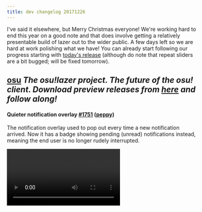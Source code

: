 ```yaml
---
title: dev changelog 20171226
---
```


I've said it elsewhere, but Merry Christmas everyone! We're working hard to end this year on a good note and that does involve getting a relatively presentable build of lazer out to the wider public. A few days left so we are hard at work polishing what we have! You can already start following our progress starting with [today's release](https://github.com/ppy/osu/releases) (although do note that repeat sliders are a bit bugged; will be fixed tomorrow).

## [osu](https://github.com/ppy/osu) *The osu!lazer project. The future of the osu! client. Download preview releases from [here](https://github.com/ppy/osu/releases) and follow along!*

#### Quieter notification overlay [\#1751](https://github.com/ppy/osu/pull/1751) ([peppy](https://github.com/peppy))

The notification overlay used to pop out every time a new notification arrived. Now it has a badge showing pending (unread) notifications instead, meaning the end user is no longer rudely interrupted.

<video src="//puu.sh/zPnnF/bf8ed2c92d.mp4" controls />

#### Add a dialog offering to import beatmaps from stable [\#1749](https://github.com/ppy/osu/pull/1749) ([peppy](https://github.com/peppy))

A lot of people couldn't seem to find the button in settings to import their beatmaps, so I went one step further to make importing your existing library more accessible. This dialog will appear at song select if you have no beatmaps loaded (and an osu-stable installation is found on your PC).

<video src="//puu.sh/zPnR1/8487269c0f.mp4" controls />

#### Let NotificationOverlay move the background [\#1735](https://github.com/ppy/osu/pull/1735) ([Aergwyn](https://github.com/Aergwyn))

Until now, only the settings overlay has been able to push the background game content behind it. This always felt awkward, but will no more! Both overlays are now equal in their pushing abilities.

<video src="//puu.sh/zPnRs/619395e579.mp4" controls />

### Other Changes

- Yet another rework of sound handling in taiko [\#1733](https://github.com/ppy/osu/pull/1733) ([smoogipoo](https://github.com/smoogipoo))
- Fix notification read lamp and notification count [\#1759](https://github.com/ppy/osu/pull/1759) ([peppy](https://github.com/peppy))
- Trigger null-selection in SongSelect when the last beatmap is hidden [\#1753](https://github.com/ppy/osu/pull/1753) ([FreezyLemon](https://github.com/FreezyLemon))
- Fix null reference in release builds [\#1752](https://github.com/ppy/osu/pull/1752) ([peppy](https://github.com/peppy))
- Fix many instances of non-osu-prefixed text classes being used [\#1750](https://github.com/ppy/osu/pull/1750) ([peppy](https://github.com/peppy))
- Add word wrapping support for popup dialog text [\#1748](https://github.com/ppy/osu/pull/1748) ([peppy](https://github.com/peppy))
- Fix supporter icon appearing incorrectly in user profile header [\#1747](https://github.com/ppy/osu/pull/1747) ([Aergwyn](https://github.com/Aergwyn))
- Add special logic to song select to avoid obvious clipping when notifications are displayed [\#1742](https://github.com/ppy/osu/pull/1742) ([peppy](https://github.com/peppy))
- Hide unnecessary lines on empty BeatmapInfoWedge [\#1720](https://github.com/ppy/osu/pull/1720) ([Aergwyn](https://github.com/Aergwyn))

## [osu-framework](https://github.com/ppy/osu-framework) *The game framework behind osu!lazer. Written from scratch with osu! in mind, but very extensible.*

Nothing really note-worthy in framework this time, but some good solid changes as follow:

#### Add keyboard controls to TestBrowser [\#1287](https://github.com/ppy/osu-framework/pull/1287) ([peppy](https://github.com/peppy))

You can now use Ctrl-F to search for a specific visual test, Ctrl-H to hide the test listing and Ctrl+R to re-run tests. The little things matter!

### Other Changes

- Log exception content as Important rather than error [\#1288](https://github.com/ppy/osu-framework/pull/1288) ([peppy](https://github.com/peppy))
- Immediately unbind all bindings to OnLoadComplete after load is complete [\#1285](https://github.com/ppy/osu-framework/pull/1285) ([peppy](https://github.com/peppy))
- Add NUnit Itemgroup to csproj [\#1282](https://github.com/ppy/osu-framework/pull/1282) ([Aergwyn](https://github.com/Aergwyn))
- Fix dynamic compilation not working when protected internals are overridden [\#1281](https://github.com/ppy/osu-framework/pull/1281) ([smoogipoo](https://github.com/smoogipoo))
- Avoid deadlocks caused by audio thread blocking on queued items [\#1280](https://github.com/ppy/osu-framework/pull/1280) ([peppy](https://github.com/peppy))

## [osu-web](https://github.com/ppy/osu-web) *The new web front-end. [Already live](https://osu.ppy.sh/home) but hasn't yet replaced the old site, pending feature parity.*

#### Use cached score ranks for display [\#2069](https://github.com/ppy/osu-web/pull/2069) ([notbakaneko](https://github.com/notbakaneko))

We recently discovered a long-standing bug in the profile rank counts (SS/S/A) so rewrote the maintenance script on the new web system. There are a few reports of incorrect counts still, so consider this an ongoing effort.

This also improves performance on the new web profile pages, which were previously dynamically calculating these counts every page load(!).

#### Download page [\#2042](https://github.com/ppy/osu-web/pull/2042) ([LiquidPL](https://github.com/LiquidPL))

![](https://puu.sh/yO9jL/4e7afd1736.png)

A new less cringe download page is now availble on the new web. One step closer to pushing it live!

#### Ongoing work on the modding discussions system

We are listening to your feedback on the [dev discord](https://discord.gg/ppy)!

This week we will be addressing these [two](https://github.com/ppy/osu-web/issues/1667) [issues](https://github.com/ppy/osu-web/issues/2103) as top priority, as they seem to affect the most people. Make your voice heard on the discord. We are especially interested in hearing from mappers (but also modders, of course).

### Other Changes

- Show combined SS and S counts on score boards [\#2096](https://github.com/ppy/osu-web/pull/2096) ([notbakaneko](https://github.com/notbakaneko))
- Fix Swedish download translation [\#2080](https://github.com/ppy/osu-web/pull/2080) ([Padnezz](https://github.com/Padnezz))
- Change landing page button to link to download page [\#2076](https://github.com/ppy/osu-web/pull/2076) ([nekodex](https://github.com/nekodex))
- Use read-only connection for indexing query instead of primary [\#2075](https://github.com/ppy/osu-web/pull/2075) ([notbakaneko](https://github.com/notbakaneko))
- Data is in datetime which ignores timezone setting [\#2074](https://github.com/ppy/osu-web/pull/2074) ([nanaya](https://github.com/nanaya))
- Sort on correct play count field [\#2072](https://github.com/ppy/osu-web/pull/2072) ([notbakaneko](https://github.com/notbakaneko))
- Slightly smarter beatmap search default [\#2061](https://github.com/ppy/osu-web/pull/2061) ([nanaya](https://github.com/nanaya))
- Swedish Language Support [\#1952](https://github.com/ppy/osu-web/pull/1952) ([Padnezz](https://github.com/Padnezz))
